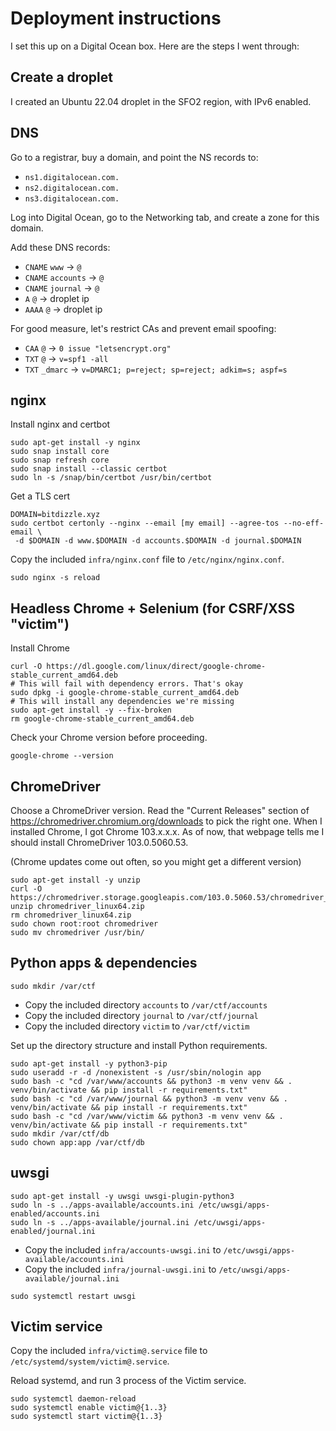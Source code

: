 # Deployment instructions

I set this up on a Digital Ocean box. Here are the steps I went through:

## Create a droplet

I created an Ubuntu 22.04 droplet in the SFO2 region, with IPv6 enabled.

## DNS

Go to a registrar, buy a domain, and point the NS records to:

* `ns1.digitalocean.com.`
* `ns2.digitalocean.com.`
* `ns3.digitalocean.com.`

Log into Digital Ocean, go to the Networking tab, and create a zone for this
domain.

Add these DNS records:

* `CNAME` `www` -> `@`
* `CNAME` `accounts` -> `@`
* `CNAME` `journal` -> `@`
* `A` `@` -> droplet ip
* `AAAA` `@` -> droplet ip

For good measure, let's restrict CAs and prevent email spoofing:

* `CAA` `@` -> `0 issue "letsencrypt.org"`
* `TXT` `@` -> `v=spf1 -all`
* `TXT` `_dmarc` -> `v=DMARC1; p=reject; sp=reject; adkim=s; aspf=s`

## nginx

Install nginx and certbot

```
sudo apt-get install -y nginx
sudo snap install core
sudo snap refresh core
sudo snap install --classic certbot
sudo ln -s /snap/bin/certbot /usr/bin/certbot
```

Get a TLS cert

```
DOMAIN=bitdizzle.xyz
sudo certbot certonly --nginx --email [my email] --agree-tos --no-eff-email \
 -d $DOMAIN -d www.$DOMAIN -d accounts.$DOMAIN -d journal.$DOMAIN
```

Copy the included `infra/nginx.conf` file to `/etc/nginx/nginx.conf`.

```
sudo nginx -s reload
```

## Headless Chrome + Selenium (for CSRF/XSS "victim")

Install Chrome

```
curl -O https://dl.google.com/linux/direct/google-chrome-stable_current_amd64.deb
# This will fail with dependency errors. That's okay
sudo dpkg -i google-chrome-stable_current_amd64.deb
# This will install any dependencies we're missing
sudo apt-get install -y --fix-broken
rm google-chrome-stable_current_amd64.deb
```

Check your Chrome version before proceeding.

```
google-chrome --version
```

## ChromeDriver

Choose a ChromeDriver version. Read the "Current Releases" section of
https://chromedriver.chromium.org/downloads to pick the right one. When I
installed Chrome, I got Chrome 103.x.x.x. As of now, that webpage tells me I
should install ChromeDriver 103.0.5060.53.

(Chrome updates come out often, so you might get a different version)

```
sudo apt-get install -y unzip
curl -O https://chromedriver.storage.googleapis.com/103.0.5060.53/chromedriver_linux64.zip
unzip chromedriver_linux64.zip
rm chromedriver_linux64.zip
sudo chown root:root chromedriver
sudo mv chromedriver /usr/bin/
```

## Python apps & dependencies

```
sudo mkdir /var/ctf
```

- Copy the included directory `accounts` to `/var/ctf/accounts`
- Copy the included directory `journal` to `/var/ctf/journal`
- Copy the included directory `victim` to `/var/ctf/victim`

Set up the directory structure and install Python requirements.

```
sudo apt-get install -y python3-pip
sudo useradd -r -d /nonexistent -s /usr/sbin/nologin app
sudo bash -c "cd /var/www/accounts && python3 -m venv venv && . venv/bin/activate && pip install -r requirements.txt"
sudo bash -c "cd /var/www/journal && python3 -m venv venv && . venv/bin/activate && pip install -r requirements.txt"
sudo bash -c "cd /var/www/victim && python3 -m venv venv && . venv/bin/activate && pip install -r requirements.txt"
sudo mkdir /var/ctf/db
sudo chown app:app /var/ctf/db
```

## uwsgi

```
sudo apt-get install -y uwsgi uwsgi-plugin-python3
sudo ln -s ../apps-available/accounts.ini /etc/uwsgi/apps-enabled/accounts.ini
sudo ln -s ../apps-available/journal.ini /etc/uwsgi/apps-enabled/journal.ini
```

- Copy the included `infra/accounts-uwsgi.ini` to `/etc/uwsgi/apps-available/accounts.ini`
- Copy the included `infra/journal-uwsgi.ini` to `/etc/uwsgi/apps-available/journal.ini`

```
sudo systemctl restart uwsgi
```

## Victim service

Copy the included `infra/victim@.service` file to `/etc/systemd/system/victim@.service`.

Reload systemd, and run 3 process of the Victim service.

```
sudo systemctl daemon-reload
sudo systemctl enable victim@{1..3}
sudo systemctl start victim@{1..3}
```
